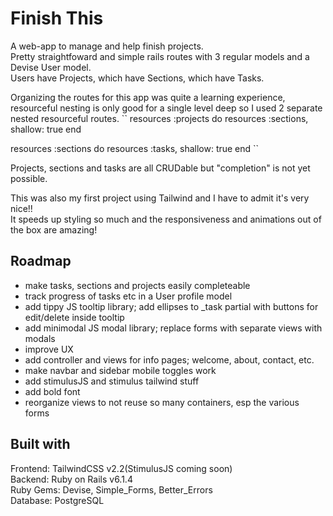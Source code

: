 # Finish This

A web-app to manage and help finish projects.  
Pretty straightfoward and simple rails routes with 3 regular models and a Devise User model.  
Users have Projects, which have Sections, which have Tasks.  

Organizing the routes for this app was quite a learning experience, resourceful nesting is only good for a single level deep so I used 2 separate nested resourceful routes.
``
  resources :projects do
    resources :sections, shallow: true
  end

  resources :sections do
    resources :tasks, shallow: true
  end
``

Projects, sections and tasks are all CRUDable but "completion" is not yet possible.  

This was also my first project using Tailwind and I have to admit it's very nice!!  
It speeds up styling so much and the responsiveness and animations out of the box are amazing!

## Roadmap

 - make tasks, sections and projects easily completeable
 - track progress of tasks etc in a User profile model
 - add tippy JS tooltip library; add ellipses to _task partial with buttons for edit/delete inside tooltip
 - add minimodal JS modal library; replace forms with separate views with modals
 - improve UX
 - add controller and views for info pages; welcome, about, contact, etc.
 - make navbar and sidebar mobile toggles work
 - add stimulusJS and stimulus tailwind stuff
 - add bold font
 - reorganize views to not reuse so many containers, esp the various forms

## Built with

Frontend: TailwindCSS v2.2(StimulusJS coming soon)  
Backend: Ruby on Rails v6.1.4  
  Ruby Gems: Devise, Simple_Forms, Better_Errors  
Database: PostgreSQL  
